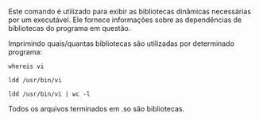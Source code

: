 Este comando é utilizado para exibir as bibliotecas dinâmicas necessárias por um executável. Ele fornece informações sobre as dependências de bibliotecas do programa em questão.

Imprimindo quais/quantas bibliotecas são utilizadas por determinado programa:

	whereis vi

	ldd /usr/bin/vi

	ldd /usr/bin/vi | wc -l

Todos os arquivos terminados em .so são bibliotecas.

